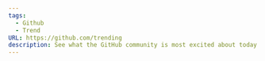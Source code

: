```yaml
---
tags:
  - Github
  - Trend
URL: https://github.com/trending
description: See what the GitHub community is most excited about today.
---
```

